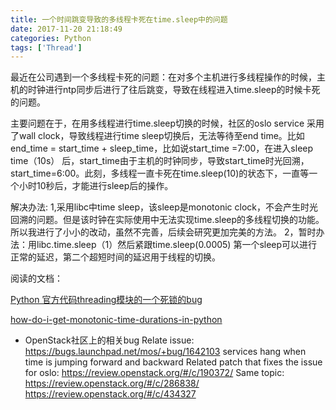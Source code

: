 ```yaml
---
title: 一个时间跳变导致的多线程卡死在time.sleep中的问题
date: 2017-11-20 21:18:49
categories: Python
tags: ['Thread']
---
```


最近在公司遇到一个多线程卡死的问题：在对多个主机进行多线程操作的时候，主机的时钟进行ntp同步后进行了往后跳变，导致在线程进入time.sleep的时候卡死的问题。
<!-- more -->

主要问题在于，在用多线程进行time.sleep切换的时候，社区的oslo service 采用了wall clock，导致线程进行time sleep切换后，无法等待至end time。比如 end_time = start_time + sleep_time，比如说start_time =7:00，在进入sleep time（10s） 后，start_time由于主机的时钟同步，导致start_time时光回溯，start_time=6:00。此刻，多线程一直卡死在time.sleep(10)的状态下，一直等一个小时10秒后，才能进行sleep后的操作。

解决办法:
1,采用libc中time sleep，该sleep是monotonic clock，不会产生时光回溯的问题。但是该时钟在实际使用中无法实现time.sleep的多线程切换的功能。所以我进行了小小的改动，虽然不完善，后续会研究更加完美的方法。
2，暂时办法：用libc.time.sleep（1）然后紧跟time.sleep(0.0005)
第一个sleep可以进行正常的延迟，第二个超短时间的延迟用于线程的切换。

阅读的文档：

[Python 官方代码threading模块的一个死锁的bug](http://i2cbus.blog.51cto.com/9231371/1534933 "http://i2cbus.blog.51cto.com/9231371/1534933") 

[how-do-i-get-monotonic-time-durations-in-python](https://stackoverflow.com/questions/1205722/how-do-i-get-monotonic-time-durations-in-python)

- OpenStack社区上的相关bug
Relate issue: https://bugs.launchpad.net/mos/+bug/1642103 services hang when time is jumping forward and backward
Related patch that fixes the issue for oslo: 
https://review.openstack.org/#/c/190372/
Same topic:
https://review.openstack.org/#/c/286838/
https://review.openstack.org/#/c/434327
